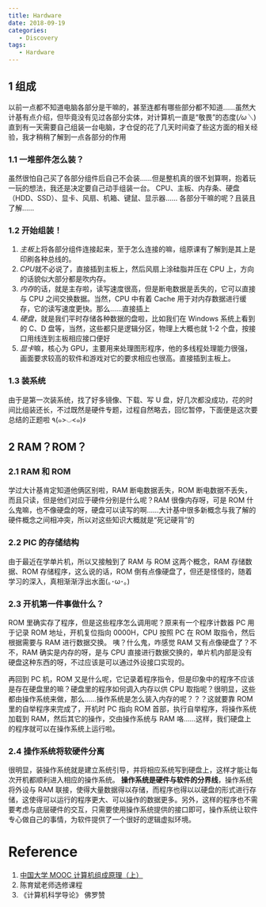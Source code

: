 ```yaml
---
title: Hardware
date: 2018-09-19
categories:
   - Discovery
tags:
   - Hardware
---
```


## 1 组成

以前一点都不知道电脑各部分是干嘛的，甚至连都有哪些部分都不知道……虽然大计基有点介绍，但毕竟没有见过各部分实体，对计算机一直是“敬畏”的态度(_/ω＼_)
直到有一天需要自己组装一台电脑，才仓促的花了几天时间查了些这方面的相关经验，我才稍稍了解到一点各部分的作用

### 1.1 一堆部件怎么装？

虽然很怕自己买了各部分组件后自己不会装……但是整机真的很不划算啊，抱着玩一玩的想法，我还是决定要自己动手组装一台。
CPU、主板、内存条、硬盘（HDD、SSD）、显卡、风扇、机箱、键鼠、显示器……
各部分干嘛的呢？且装且了解……

### 1.2 开始组装！

1. *主板*上将各部分组件连接起来，至于怎么连接的嘛，组原课有了解到是其上是印刷各种总线的。
2. *CPU*就不必说了，直接插到主板上，然后风扇上涂硅脂并压在 CPU 上，方向的话貌似大部分都是吹内存。
3. *内存*的话，就是主存啦，读写速度很高，但是断电数据是丢失的，它可以直接与 CPU 之间交换数据。当然，CPU 中有着 Cache 用于对内存数据进行缓存，它的读写速度更快。那么……直接插上
4. _硬盘_，就是我们平时存储各种数据的盘啦，比如我们在 Windows 系统上看到的 C、D 盘等，当然，这些都只是逻辑分区，物理上大概也就 1-2 个盘，按接口用线连到主板相应接口便好
5. *显卡*嘛，核心为 GPU，主要用来处理图形程序，他的多线程处理能力很强，画面要求较高的软件和游戏对它的要求相应也很高。直接插到主板上。

### 1.3 装系统

由于是第一次装系统，找了好多镜像、下载、写 U 盘，好几次都没成功，花的时间比组装还长，不过既然是硬件专题，过程自然略去，回忆暂停，下面便是这次要总结的正题啦 ٩(๑>◡<๑)۶

## 2 RAM？ROM？

### 2.1 RAM 和 ROM

学过大计基肯定知道他俩区别啦，RAM 断电数据丢失，ROM 断电数据不丢失，而且只读，但是他们对应于硬件分别是什么呢？RAM 很像内存呀，可是 ROM 什么鬼嘛，也不像硬盘的呀，硬盘可以读写的啊……大计基中很多新概念与我了解的硬件概念之间相冲突，所以对这些知识大概就是“死记硬背”的

### 2.2 PIC 的存储结构

由于最近在学单片机，所以又接触到了 RAM 与 ROM 这两个概念，RAM 存储数据、ROM 存储程序，这么说的话，ROM 倒有点像硬盘了，但还是怪怪的，随着学习的深入，真相渐渐浮出水面(｡･ω･｡)

### 2.3 开机第一件事做什么？

ROM 里确实存了程序，但是这些程序怎么调用呢？原来有一个程序计数器 PC 用于记录 ROM 地址，开机复位指向 0000H，CPU 按照 PC 在 ROM 取指令，然后根据需要与 RAM 进行数据交换。
咦？什么鬼，咋感觉 RAM 又有点像硬盘了？不不，RAM 确实是内存的呀，是与 CPU 直接进行数据交换的，单片机内部是没有硬盘这种东西的呀，不过应该是可以通过外设接口实现的。

再回到 PC 机，ROM 又是什么呢，它记录着程序指令，但是印象中的程序不应该是存在硬盘里的嘛？硬盘里的程序如何调入内存以供 CPU 取指呢？很明显，这些都由操作系统来做，那么……操作系统是怎么装入内存的呢？？？这就要靠 ROM 里的自举程序来完成了，开机时 PC 指向 ROM 首部，执行自举程序，将操作系统加载到 RAM，然后其它的操作，交由操作系统与 RAM 咯……这样，我们硬盘上的程序就可以在操作系统上运行啦。

### 2.4 操作系统将软硬件分离

很明显，装操作系统就是建立系统引导，并将相应系统写到硬盘上，这样才能让每次开机都顺利进入相应的操作系统。
**操作系统是硬件与软件的分界线**，操作系统将外设与 RAM 联接，使得大量数据得以存储，而程序也得以以硬盘的形式进行存储，这使得可以运行的程序更大、可以操作的数据更多。另外，这样的程序也不需要考虑与底层硬件的交互，只需要使用操作系统提供的接口即可，操作系统让软件专心做自己的事情，为软件提供了一个很好的逻辑虚拟环境。

# Reference

1. [中国大学 MOOC 计算机组成原理（上）](https://www.icourse163.org/course/HIT-309001)
2. 陈育斌老师选修课程
3. 《计算机科学导论》 佛罗赞
